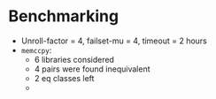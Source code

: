 # Benchmarking
- Unroll-factor = 4, failset-mu = 4, timeout = 2 hours
- `memccpy`:
  - 6 libraries considered
  - 4 pairs were found inequivalent
  - 2 eq classes left
  - 